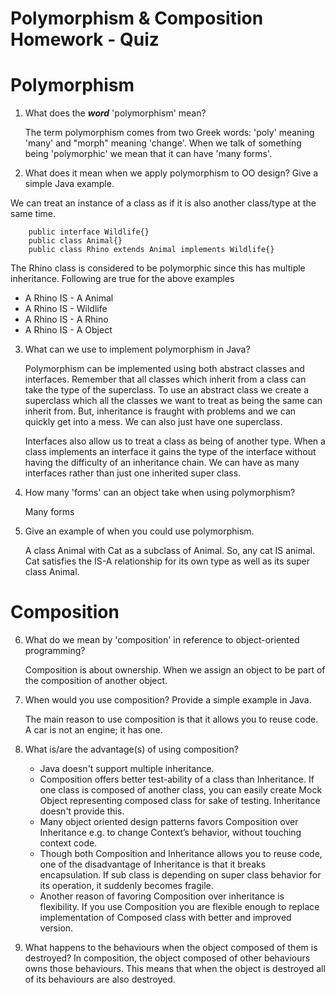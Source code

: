 # Polymorphism & Composition Homework - Quiz

# Polymorphism

1. What does the ___word___ 'polymorphism' mean?

    The term polymorphism comes from two Greek words: 'poly' meaning 'many' and "morph" meaning 'change'. When we talk of something being 'polymorphic' we mean that it can have 'many forms'.


2. What does it mean when we apply polymorphism to OO design? Give a simple Java example.

  We can treat an instance of a class as if it is also another class/type at the same time.
   
        public interface Wildlife{}
        public class Animal{}
        public class Rhino extends Animal implements Wildlife{}
  
The Rhino class is considered to be polymorphic since this has multiple inheritance. Following are true for the above   examples
 
   - A Rhino IS - A Animal
   - A Rhino IS - Wildlife
   - A Rhino IS - A Rhino
   - A Rhino IS - A Object

3. What can we use to implement polymorphism in Java?

      Polymorphism can be implemented using both abstract classes and interfaces. Remember that all classes which inherit from a class can take the type of the superclass. To use an abstract class we create a superclass which all the classes we want to treat as being the same can inherit from. But, inheritance is fraught with problems and we can quickly get into a mess. We can also just have one superclass.

      Interfaces also allow us to treat a class as being of another type. When a class implements an interface it gains the type of the interface without having the difficulty of an inheritance chain. We can have as many interfaces rather than just one inherited super class.

4. How many 'forms' can an object take when using polymorphism?

      Many forms

5. Give an example of when you could use polymorphism.

      A class Animal with Cat as a subclass of Animal. So, any cat IS animal. 
      Cat satisfies the IS-A relationship for its own type as well as its super class Animal.

# Composition

6. What do we mean by 'composition' in reference to object-oriented programming?

      Composition is about ownership. When we assign an object to be part of the composition of another object.

7. When would you use composition? Provide a simple example in Java.

      The main reason to use composition is that it allows you to reuse code. A car is not an engine; it has one.

8. What is/are the advantage(s) of using composition?
   - Java doesn't support multiple inheritance.
   - Composition offers better test-ability of a class than Inheritance. If one class is composed of another class, you can easily create Mock Object representing composed class for sake of testing. Inheritance doesn't provide this. 
    - Many object oriented design patterns favors Composition over Inheritance e.g. to change Context’s behavior, without touching context code. 
    - Though both Composition and Inheritance allows you to reuse code, one of the disadvantage of Inheritance is that it breaks encapsulation. If sub class is depending on super class behavior for its operation, it suddenly becomes fragile. 
    - Another reason of favoring Composition over inheritance is flexibility. If you use Composition you are flexible enough to replace implementation of Composed class with better and improved version. 

9. What happens to the behaviours when the object composed of them is destroyed?
          In composition, the object composed of other behaviours owns those behaviours. This means that when the object is destroyed all of its behaviours are also destroyed.
